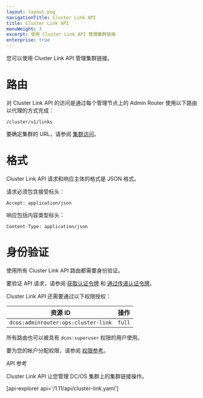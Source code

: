 ```yaml
---
layout: layout.pug
navigationTitle: Cluster Link API
title: Cluster Link API
menuWeight: 3
excerpt: 使用 Cluster Link API 管理集群链接
enterprise: true
---
```


您可以使用 Cluster Link API 管理集群链接。

# 路由

对 Cluster Link API 的访问是通过每个管理节点上的 Admin Router 使用以下路由以代理的方式完成：

```
/cluster/v1/links
```

要确定集群的 URL，请参阅 [集群访问](/cn/1.11/api/access/)。

# 格式

Cluster Link API 请求和响应主体的格式是 JSON 格式。

请求必须包含接受标头：

```
Accept: application/json
```

响应包括内容类型标头：

```
Content-Type: application/json
```

# 身份验证

使用所有 Cluster Link API 路由都需要身份验证。

要验证 API 请求，请参阅 [获取认证令牌](/cn/1.11/security/ent/iam-api/#obtaining-an-authentication-token) 和 [通过传递认证令牌](/cn/1.11/security/ent/iam-api/#passing-an-authentication-token)。

Cluster Link API 还需要通过以下权限授权：

| 资源 ID | 操作 |
|-------------|--------|
| `dcos:adminrouter:ops:cluster-link` | `full` |

所有路由也可以被具有 `dcos:superuser` 权限的用户使用。

要为您的帐户分配权限，请参阅 [权限参考](/cn/1.11/security/ent/perms-reference/)。


API 参考

Cluster Link API 让您管理 DC/OS 集群上的集群链接操作。

[api-explorer api='/1.11/api/cluster-link.yaml']
